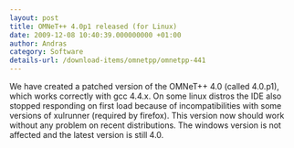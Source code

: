 ```yaml
---
layout: post
title: OMNeT++ 4.0p1 released (for Linux)
date: 2009-12-08 10:40:39.000000000 +01:00
author: Andras
category: Software
details-url: /download-items/omnetpp/omnetpp-441
---
```

We have created a patched version of the OMNeT++ 4.0 (called 4.0.p1), which
works correctly with gcc 4.4.x. On some linux distros the IDE also stopped
responding on first load because of incompatibilities with some versions of
xulrunner (required by firefox). This version now should work without any
problem on recent distributions. The windows version is not affected and the
latest version is still 4.0.
